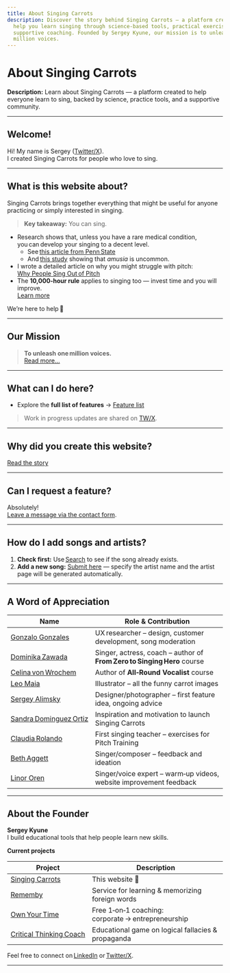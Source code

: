 ```yaml
---
title: About Singing Carrots
description: Discover the story behind Singing Carrots — a platform created to
  help you learn singing through science-based tools, practical exercises, and
  supportive coaching. Founded by Sergey Kyune, our mission is to unleash one
  million voices.
---
```

# About Singing Carrots

**Description:** Learn about Singing Carrots — a platform created to help everyone learn to sing, backed by science, practice tools, and a supportive community.

---

## Welcome!

Hi! My name is Sergey ([Twitter/X](https://twitter.com/kyunez)).  
I created Singing Carrots for people who love to sing.

---

## What is this website about?

Singing Carrots brings together everything that might be useful for anyone practicing or simply interested in singing.

> **Key takeaway:** You can sing.

- Research shows that, unless you have a rare medical condition, you can develop your singing to a decent level.  
  - See [this article from Penn State](https://www.psu.edu/news/research/story/probing-question-can-anyone-be-taught-how-sing/)  
  - And [this study](https://pubmed.ncbi.nlm.nih.gov/28224991/) showing that *amusia* is uncommon.
- I wrote a detailed article on why you might struggle with pitch:  
  [Why People Sing Out of Pitch](https://singingcarrots.com/blog/why-people-sing-out-of-pitch/)
- The **10,000‑hour rule** applies to singing too — invest time and you will improve.  
  [Learn more](https://en.wikipedia.org/wiki/Practice_(learning_method)#%3A~:text=Malcolm%20Gladwell%20developed%20the%20highly,become%20an%20expert%20at%20it)

We’re here to help 🙂

---

## Our Mission

> **To unleash one million voices.**  
> [Read more…](https://blog.singingcarrots.com/unleash-1-million-voices-singing-carrots-mission/)

---

## What can I do here?

- Explore the **full list of features** → [Feature list](https://singingcarrots.com/about#ul-features)

> Work in progress updates are shared on [TW/X](https://twitter.com/kyunez).

---

## Why did you create this website?

[Read the story](https://singingcarrots.com/about#div-story)

---

## Can I request a feature?

Absolutely!  
[Leave a message via the contact form](https://singingcarrots.com/contact).

---

## How do I add songs and artists?

1. **Check first:** Use [Search](https://singingcarrots.com/search#search=) to see if the song already exists.  
2. **Add a new song:** [Submit here](https://singingcarrots.com/edit-song/) — specify the artist name and the artist page will be generated automatically.

---

## A Word of Appreciation

| Name | Role & Contribution |
|------|--------------------|
| [Gonzalo Gonzales](https://singingcarrots.com/user/gonzalo2) | UX researcher – design, customer development, song moderation |
| [Dominika Zawada](https://www.singwithdo.com/) | Singer, actress, coach – author of **From Zero to Singing Hero** course |
| [Celina von Wrochem](https://singingcarrots.com/blog/author/celina/) | Author of **All‑Round Vocalist** course |
| [Leo Maia](http://oleomaia.com/) | Illustrator – all the funny carrot images |
| [Sergey Alimsky](https://www.instagram.com/klinwild) | Designer/photographer – first feature idea, ongoing advice |
| [Sandra Dominguez Ortiz](https://www.wordsinthebucket.com/author/sandra-dominguez-ortiz) | Inspiration and motivation to launch Singing Carrots |
| [Claudia Rolando](https://www.claudiarolando.com/#claudia-rolando-method) | First singing teacher – exercises for Pitch Training |
| [Beth Aggett](https://www.bethaggettmusic.com/) | Singer/composer – feedback and ideation |
| [Linor Oren](https://singwell.eu/) | Singer/voice expert – warm‑up videos, website improvement feedback |

---

## About the Founder

**Sergey Kyune**  
I build educational tools that help people learn new skills.

**Current projects**

| Project | Description |
|---------|-------------|
| [Singing Carrots](https://singingcarrots.com/) | This website 🙂 |
| [Rememby](https://rememby.app/en) | Service for learning & memorizing foreign words |
| [Own Your Time](https://www.linkedin.com/in/sergey-kyune-0b310351/) | Free 1‑on‑1 coaching: corporate → entrepreneurship |
| [Critical Thinking Coach](https://chatgpt.com/g/g-gePxNRx6f-critical-thinking-coach-game) | Educational game on logical fallacies & propaganda |

Feel free to connect on [LinkedIn](https://www.linkedin.com/in/sergey-kyune-0b310351/) or [Twitter/X](https://x.com/kyunez/).

---
